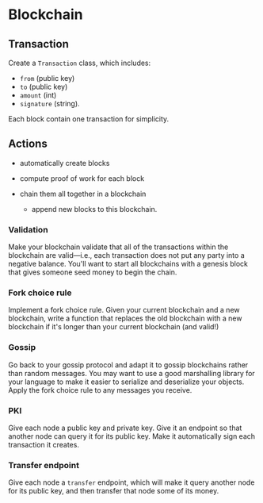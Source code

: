 # Blockchain 

## Transaction 

Create a `Transaction` class, which includes:
 * `from` (public key)
 * `to` (public key)
 * `amount` (int) 
 * `signature` (string). 
 
Each block contain one transaction for simplicity.

## Actions

* automatically create blocks

* compute proof of work for each block

* chain them all together in a blockchain
    * append new blocks to this blockchain.
    
### Validation    

Make your blockchain validate that all of the transactions within the blockchain are valid—i.e., each transaction does not put any party into a negative balance. You'll want to start all blockchains with a genesis block that gives someone seed money to begin the chain.

### Fork choice rule
Implement a fork choice rule. Given your current blockchain and a new blockchain, write a function that replaces the old blockchain with a new blockchain if it's longer than your current blockchain (and valid!)

### Gossip
Go back to your gossip protocol and adapt it to gossip blockchains rather than random messages. You may want to use a good marshalling library for your language to make it easier to serialize and deserialize your objects. Apply the fork choice rule to any messages you receive.

### PKI
Give each node a public key and private key. Give it an endpoint so that another node can query it for its public key. Make it automatically sign each transaction it creates.

### Transfer endpoint
Give each node a `transfer` endpoint, which will make it query another node for its public key, and then transfer that node some of its money.

